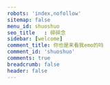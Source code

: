 ```yaml
---
robots: 'index,nofollow'
sitemap: false
menu_id: shuoshuo
seo_title	: 碎碎念
sidebar: [welcome]
comment_title: 你也是来看我emo的吗
comment_id: 'shuoshuo'
comments: true
breadcrumb: false
header: false
---
```


